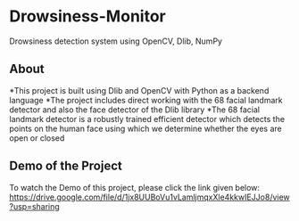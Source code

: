 # Drowsiness-Monitor
Drowsiness detection system using OpenCV, Dlib, NumPy 

## About
*This project is built using Dlib and OpenCV with Python
as a backend language
*The project includes direct working with the 68 facial
landmark detector and also the face detector of the Dlib
library
*The 68 facial landmark detector is a robustly trained
efficient detector which detects the points on the human
face using which we determine whether the eyes are open
or closed

## Demo of the Project
To watch the Demo of this project, please click the link given below:
https://drive.google.com/file/d/1jx8UUBoVu1vLamljmqxXle4kkwIEJJo8/view?usp=sharing
